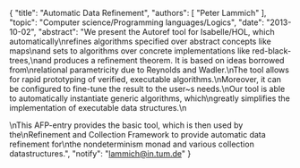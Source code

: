{
    "title": "Automatic Data Refinement",
    "authors": [
        "Peter Lammich"
    ],
    "topic": "Computer science/Programming languages/Logics",
    "date": "2013-10-02",
    "abstract": "We present the Autoref tool for Isabelle/HOL, which automatically\nrefines algorithms specified over abstract concepts like maps\nand sets to algorithms over concrete implementations like red-black-trees,\nand produces a refinement theorem. It is based on ideas borrowed from\nrelational parametricity due to Reynolds and Wadler.\nThe tool allows for rapid prototyping of verified, executable algorithms.\nMoreover, it can be configured to fine-tune the result to the user~s needs.\nOur tool is able to automatically instantiate generic algorithms, which\ngreatly simplifies the implementation of executable data structures.\n<p>\nThis AFP-entry provides the basic tool, which is then used by the\nRefinement and Collection Framework to provide automatic data refinement for\nthe nondeterminism monad and various collection datastructures.",
    "notify": "lammich@in.tum.de"
}